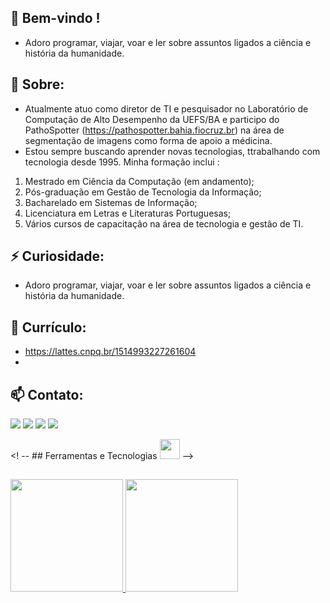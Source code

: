 ##  👋 Bem-vindo !
- Adoro programar, viajar, voar e ler sobre assuntos ligados a ciência e história da humanidade.


## 🌱 Sobre:
- Atualmente atuo como diretor de TI e pesquisador no Laboratório de Computação de Alto Desempenho da UEFS/BA e participo do PathoSpotter (https://pathospotter.bahia.fiocruz.br) na área de segmentação de imagens como forma de apoio a médicina.
- Estou sempre buscando aprender novas tecnologias, ttrabalhando com tecnologia desde 1995. 
Minha formação inclui :
1. Mestrado em Ciência da Computação (em andamento); 
2. Pós-graduação em Gestão de Tecnologia da Informação; 
3. Bacharelado em Sistemas de Informação; 
4. Licenciatura em Letras e Literaturas Portuguesas; 
5. Vários cursos de capacitação na área de tecnologia e gestão de TI.

## ⚡ Curiosidade: 
- Adoro programar, viajar, voar e ler sobre assuntos ligados a ciência e história da humanidade.

## 🎯 Currículo:
- https://lattes.cnpq.br/1514993227261604
- 
## 📫 Contato:
<div>
     <a href="https://www.linkedin.com/in/mmstec" target="_blank"><img src="https://img.shields.io/badge/-LinkedIn-%230077B5?style=for-the-badge&logo=linkedin&logoColor=white" target="_blank"></a>  
     <a href="https://www.youtube.com/mmstec" target="_blank"><img src="https://img.shields.io/badge/YouTube-FF0000?style=for-the-badge&logo=youtube&logoColor=white" target="_blank"></a>
     <a href="https://instagram.com/mmstec" target="_blank"><img src="https://img.shields.io/badge/-Instagram-%23E4405F?style=for-the-badge&logo=instagram&logoColor=white" target="_blank"></a>
     <a href = "mailto:mmstec@gmail.com"><img src="https://img.shields.io/badge/Gmail-D14836?style=for-the-badge&logo=gmail&logoColor=white" target="_blank"></a>
</div>

<! -- ## Ferramentas e Tecnologias
<img src="https://cdn.jsdelivr.net/gh/devicons/devicon/icons/git/git-original.svg" width="32" height="32"/> -->

 ##     
<div>
<a href="https://github.com/mmstec">
<img height="180em" src="https://github-readme-stats.vercel.app/api/top-langs/?username=mmstec&layout=compact&langs_count=7&theme=light"/>
<img height="180em" src="https://github-readme-stats.vercel.app/api?username=mmstec-aqui&show_icons=true&theme=dracula&include_all_commits=true&count_private=true"/>
</div>

